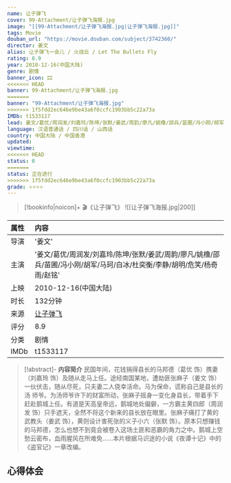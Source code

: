 ```yaml
---
name: 让子弹飞
cover: 99-Attachment/让子弹飞海报.jpg
image: "[[99-Attachment/让子弹飞海报.jpg|让子弹飞海报.jpg]]"
tags: Movie
douban_url: "https://movie.douban.com/subject/3742360/"
director: 姜文
alias: 让子弹飞一会儿 / 火烧云 / Let The Bullets Fly
rating: 8.9
year: 2010-12-16(中国大陆)
genre: 剧情
banner_icon: 🎞
<<<<<<< HEAD
banner: 99-Attachment/让子弹飞海报.jpg
=======
banner: "99-Attachment/让子弹飞海报.jpg"
>>>>>>> 1f5fdd2ec646e9be43a6f0ccfc1903bb5c22a73a
IMDb: t1533117
lead: 姜文/葛优/周润发/刘嘉玲/陈坤/张默/姜武/周韵/廖凡/姚橹/邵兵/苗圃/冯小刚/胡军/马珂/白冰/杜奕衡/李静/胡明/危笑/杨奇雨/赵铭
language: 汉语普通话 / 四川话 / 山西话
country: 中国大陆 / 中国香港
updated: 
viewtime: 
<<<<<<< HEAD
status: 0
=======
status: 正在进行
>>>>>>> 1f5fdd2ec646e9be43a6f0ccfc1903bb5c22a73a
grade: ⭐️⭐️⭐️⭐️
---
```



> [!bookinfo|noicon]+ 🎬《让子弹飞》
> ![[让子弹飞海报.jpg|200]]
>
| 属性 | 内容                                       |
|:---- |:------------------------------------------ |
| 导演 | '姜文'                         |
| 主演 | '姜文/葛优/周润发/刘嘉玲/陈坤/张默/姜武/周韵/廖凡/姚橹/邵兵/苗圃/冯小刚/胡军/马珂/白冰/杜奕衡/李静/胡明/危笑/杨奇雨/赵铭'                             |
| 上映 | 2010-12-16(中国大陆)                             |
| 时长 | 132分钟                   |
| 来源 | [让子弹飞](https://movie.douban.com/subject/3742360/) |
| 评分 | 8.9                           |
| 分类 | 剧情                            |
| IMDb | t1533117                             | 

> [!abstract]- **内容简介**
>  民国年间，花钱捐得县长的马邦德（葛优 饰）携妻（刘嘉玲 饰）及随从走马上任。途经南国某地，遭劫匪张麻子（姜文 饰）一伙伏击，随从尽死，只夫妻二人侥幸活命。马为保命，谎称自己是县长的汤 师爷。为汤师爷许下的财富所动，张麻子摇身一变化身县长，带着手下赶赴鹅城上任。有道是天高皇帝远，鹅城地处偏僻，一方霸主黄四郎（周润发 饰）只手遮天，全然不将这个新来的县长放在眼里。张麻子痛打了黄的武教头（姜武 饰），黄则设计害死张的义子小六（张默 饰）。原本只想赚钱的马邦德，怎么也想不到竟会被卷入这场土匪和恶霸的角力之中。鹅城上空愁云密布，血雨腥风在所难免……本片根据马识途的小说《夜谭十记》中的《盗官记》一章改编。
>  
## 心得体会
